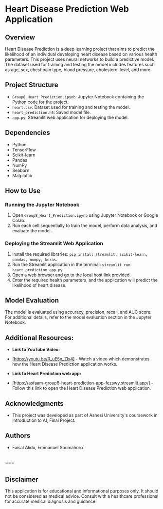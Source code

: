 # Heart Disease Prediction Web Application

## Overview

Heart Disease Prediction is a deep learning project that aims to predict the likelihood of an individual developing heart disease based on various health parameters. This project uses neural networks to build a predictive model. The dataset used for training and testing the model includes features such as age, sex, chest pain type, blood pressure, cholesterol level, and more.

## Project Structure

- `Group8_Heart_Prediction.ipynb`: Jupyter Notebook containing the Python code for the project.
- `heart.csv`: Dataset used for training and testing the model.
- `heart_prediction.h5`: Saved model file.
- `app.py`: Streamlit web application for deploying the model.

## Dependencies
- Python
- TensorFlow
- Scikit-learn
- Pandas
- NumPy
- Seaborn
- Matplotlib

## How to Use

### Running the Jupyter Notebook

1. Open `Group8_Heart_Prediction.ipynb` using Jupyter Notebook or Google Colab.
2. Run each cell sequentially to train the model, perform data analysis, and evaluate the model.

### Deploying the Streamlit Web Application

1. Install the required libraries: `pip install streamlit, scikit-learn, pandas, numpy, keras`.
2. Run the Streamlit application in the terminal: `streamlit run heart_prediction_app.py`.
3. Open a web browser and go to the local host link provided.
4. Enter the required health parameters, and the application will predict the likelihood of heart disease.

## Model Evaluation

The model is evaluated using accuracy, precision, recall, and AUC score. For additional details, refer to the model evaluation section in the Jupyter Notebook.

## Additional Resources: 
- **Link to YouTube Video:** 
- [https://youtu.be/R_uE5n_Zlx4] - Watch a video which demonstrates how the Heart Disease Prediction application works.

- **Link to Heart Prediction web app:**
- [https://asfaam-group8-heart-prediction-app-fezswy.streamlit.app/] - Follow this link to open the Heart Disease Prediction web application.


## Acknowledgments
- This project was developed as part of Ashesi University's coursework in Introduction to AI, Final Project.


## Authors
- Faisal Alidu, Emmanuel Soumahoro

## ---


## Disclaimer

This application is for educational and informational purposes only. It should not be considered as medical advice. Consult with a healthcare professional for accurate medical diagnosis and guidance.

